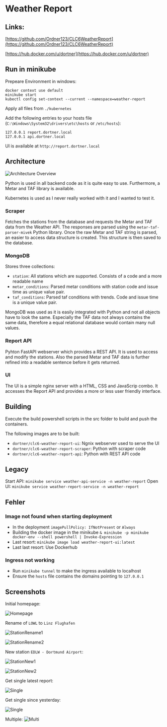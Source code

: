 # Weather Report
## Links:
[https://github.com/Ordner123/CLC6WeatherReport](https://github.com/Ordner123/CLC6WeatherReport)

[https://hub.docker.com/u/dortner](https://hub.docker.com/u/dortner)

## Run in minikube
Prepeare Environment in windows:

```
docker context use default
minikube start
kubectl config set-context --current --namespace=weather-report
```

Apply all files from `./kubernetes`

Add the following entries to your hosts file (`C:\Windows\System32\drivers\etc\hosts` or `/etc/hosts`):

```
127.0.0.1 report.dortner.local
127.0.0.1 api.dortner.local
```

UI is available at `http://report.dortner.local`

## Architecture
![Architecture Overview](./images/Overview.png)

Python is used in all backend code as it is quite easy to use. Furthermore, a Metar and TAF library is available.

Kubernetes is used as I never really worked with it and I wanted to test it.

### Scraper
Fetches the stations from the database and requests the Metar and TAF data from the Weather API. The responses are parsed using the `metar-taf-parser-mivek` Python library. Once the raw Metar and TAF string is parsed, an easier to access data structure is created. This structure is then saved to the database.

### MongoDB
Stores three collections:
- `station`: All stations which are supported. Consists of a code and a more readable name
- `metar_conditions`: Parsed metar conditions with station code and issue time as unique value pair.
- `taf_conditions`: Parsed taf conditions with trends. Code and issue time is a unique value pair.

MongoDB was used as it is easily integrated with Python and not all objects have to look the same. Especially the TAF data not always contains the same data, therefore a equal relational database would contain many null values.

### Report API
Pyhton FastAPI webserver which provides a REST API. It is used to access and modify the stations. Also the parsed Metar and TAF data is further refined into a readable sentence before it gets returned.  

### UI
The UI is a simple nginx server with a HTML, CSS and JavaScrip combo. It accesses the Report API and provides a more or less user friendly interface.

## Building
Execute the build powershell scripts in the src folder to build and push the containers.

The following images are to be built:
- `dortner/clc6-weather-report-ui`: Ngnix webserver used to serve the UI
- `dortner/clc6-weather-report-scraper`: Python with scraper code
- `dortner/clc6-weather-report-api`: Python with REST API code

## Legacy
Start API: `minikube service weather-api-service -n weather-report`
Open UI: `minikube service weather-report-service -n weather-report`

## Fehler
### Image not found when starting deployment

- In the deployment `imagePullPolicy: IfNotPresent` or `Always`
- Building the docker image in the minikube `& minikube -p minikube docker-env --shell powershell | Invoke-Expression`
- Last resort: `minikube image load weather-report-ui:latest`
- Last last resort: Use Dockerhub

### Ingress not working
- Run `minikube tunnel` to make the ingress available to localhost
- Ensure the `hosts` file contains the domains pointing to `127.0.0.1`

## Screenshots
Initial homepage:

![Homepage](./images/Website.png)

Rename of `LOWL` to `Linz Flughafen`

![StationRename1](./images/StationRename1.png)

![StationRename2](./images/StationRename2.png)

New station `EDLW - Dortmund Airport`:

![StationNew1](./images/StationNew1.png)

![StationNew2](./images/StationNew2.png)

Get single latest report:

![Single](./images/Single1.png)

Get single since yesterday:

![Single](./images/SingleYester.png)

Multiple: 
![Multi](./images/Multi1.png)
